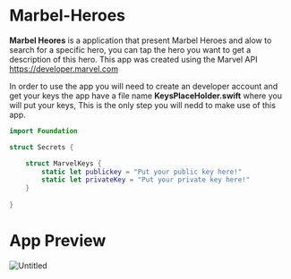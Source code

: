 # Marbel-Heroes

**Marbel Heores**  is a application that present Marbel Heroes and alow to search for a specific hero, you can tap the hero you want to get a description of this hero. 
This app was created using the Marvel API https://developer.marvel.com

In order to use the app you will need to create an developer account and get your keys the app have a file name **KeysPlaceHolder.swift** where you will put your keys, This is the only step you will nedd to make use of this app. 


```swift
import Foundation

struct Secrets {

    struct MarvelKeys {
        static let publickey = "Put your public key here!"
        static let privateKey = "Put your private key here!"
    }
    
}
```
# App Preview

![Untitled](https://user-images.githubusercontent.com/82669898/181651273-eaa95fe8-19c4-41d3-b906-b6ca156a0158.jpg)


